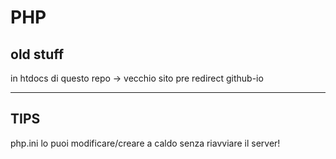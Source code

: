 # PHP

## old stuff

in htdocs di questo repo -> vecchio sito pre redirect github-io

---

## TIPS

php.ini lo puoi modificare/creare a caldo senza riavviare il server!


